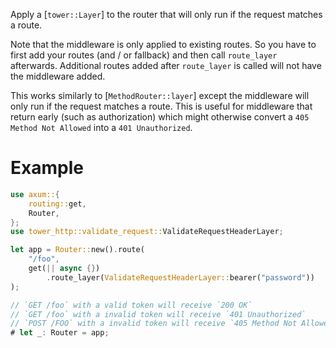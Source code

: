 Apply a [`tower::Layer`] to the router that will only run if the request matches
a route.

Note that the middleware is only applied to existing routes. So you have to
first add your routes (and / or fallback) and then call `route_layer`
afterwards. Additional routes added after `route_layer` is called will not have
the middleware added.

This works similarly to [`MethodRouter::layer`] except the middleware will only run if
the request matches a route. This is useful for middleware that return early
(such as authorization) which might otherwise convert a `405 Method Not Allowed` into a
`401 Unauthorized`.

# Example

```rust
use axum::{
    routing::get,
    Router,
};
use tower_http::validate_request::ValidateRequestHeaderLayer;

let app = Router::new().route(
    "/foo",
    get(|| async {})
        .route_layer(ValidateRequestHeaderLayer::bearer("password"))
);

// `GET /foo` with a valid token will receive `200 OK`
// `GET /foo` with a invalid token will receive `401 Unauthorized`
// `POST /FOO` with a invalid token will receive `405 Method Not Allowed`
# let _: Router = app;
```
